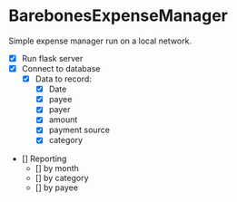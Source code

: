 # BarebonesExpenseManager
Simple expense manager run on a local network.

- [X] Run flask server
- [X] Connect to database
  - [X] Data to record:
    - [X] Date
    - [X] payee
    - [X] payer
    - [X] amount
    - [X] payment source
    - [X] category
- [] Reporting
    - [] by month
    - [] by category
    - [] by payee 
